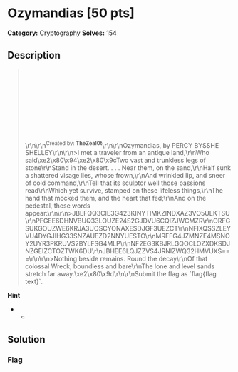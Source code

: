 # Ozymandias [50 pts]

**Category:** Cryptography
**Solves:** 154

## Description
><iframe src="" style="background-image: url(\https://cyberhacktics.sfo2.digitaloceanspaces.com/DEADFACECTF2022/Challenges/Images/ozymandias.jpg\);background-size:contain;background-position:center center;background-origin:content-box;background-repeat:no-repeat;background-color:rgb(40, 40, 40);min-height:160px;height:160px;width:100%;padding:0px;border:none" title="Iframe Example"></iframe>\r\n\r\n<sup>Created by: <b>TheZeal0t</b></sup>\r\n\r\nOzymandias, by PERCY BYSSHE SHELLEY\r\n\r\n>I met a traveler from an antique land,\r\nWho said\xe2\x80\x94\xe2\x80\x9cTwo vast and trunkless legs of stone\r\nStand in the desert. . . . Near them, on the sand,\r\nHalf sunk a shattered visage lies, whose frown,\r\nAnd wrinkled lip, and sneer of cold command,\r\nTell that its sculptor well those passions read\r\nWhich yet survive, stamped on these lifeless things,\r\nThe hand that mocked them, and the heart that fed;\r\nAnd on the pedestal, these words appear:\r\n\r\n>JBEFQQ3CIE3G423KINYTIMKZINDXAZ3VO5UEKTSU\r\nPFGEE6DHNVBUQ33LOUZE24S2GJDVU6CQIZJWCMZR\r\nORFGSUKGOUZWE6KRJA3UOSCYONAXESDJGF3UEZCT\r\nNFIXQSSZLEYVU4DYGJIHG33SNZAUEZD2NNYUESTO\r\nMRFFG4JZMNZE4MSNOY2UYR3PKRUVS2BYLFSG4MLP\r\nNF2EG3KBJRLGQOCLOZXDKSDJNZGEIZCTOZTWK6DU\r\nJBHEE6LQJZZVS4JRNIZWQ32HMVUXS===\r\n\r\n>Nothing beside remains. Round the decay\r\nOf that colossal Wreck, boundless and bare\r\nThe lone and level sands stretch far away.\xe2\x80\x9d\r\n\r\nSubmit the flag as `flag{flag text}`.

**Hint**
* -

## Solution

### Flag

